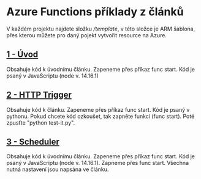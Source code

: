 # Azure Functions příklady z článků

V každém projektu najdete složku _/template_, v této složce je ARM šablona, přes kterou můžete pro daný pojekt vytvořit resource na Azure.

## [1 - Úvod](https://studuj.digital/2022/02/22/azure-functions-1-uvod/)

Obsahuje kód k úvodnímu článku. Zapeneme přes příkaz func start. Kód je psaný v JavaScriptu (node v. 14.16.1)

## [2 - HTTP Trigger](https://studuj.digital/2022/05/18/azure-functions-2-http-trigger/)

Obsahuje kód k článku. Zapeneme přes příkaz func start. Kód je psaný v pythonu. Pokud chcete kód ozkoušet, tak zapněte funkci (func start). Poté zpusťte "python test-it.py".

## [3 - Scheduler](https://studuj.digital/2022/11/28/azure-functions-3-timer-trigger/)

Obsahuje kód k úvodnímu článku. Zapeneme přes příkaz func start. Kód je psaný v JavaScriptu (node v. 14.16.1). Zapneme přes func start. Všechna nutná nastavení jsou napsána ve článku.

